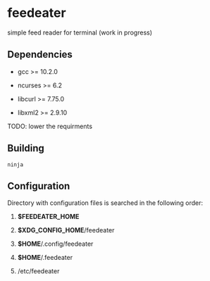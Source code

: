 # feedeater

simple feed reader for terminal (work in progress)

## Dependencies

* gcc >= 10.2.0

* ncurses >= 6.2

* libcurl >= 7.75.0

* libxml2 >= 2.9.10

TODO: lower the requirments

## Building

	ninja

## Configuration

Directory with configuration files is searched in the following order:

1. **$FEEDEATER_HOME**

2. **$XDG_CONFIG_HOME**/feedeater

3. **$HOME**/.config/feedeater

4. **$HOME**/.feedeater

5. /etc/feedeater
